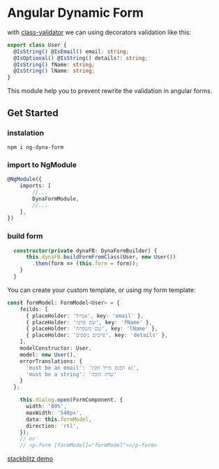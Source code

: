 # Angular Dynamic Form
with [class-validator](https://github.com/typestack/class-validator) we can using decorators validation like this:

```typescript
export class User {
  @IsString() @IsEmail() email: string;
  @IsOptional() @IsString() details?: string;
  @IsString() fName: string;
  @IsString() lName: string;
} 
```

This module help you to prevent rewrite the validation in angular forms.

## Get Started
### instalation 

```
npm i ng-dyna-form
```

### import to NgModule
```typescript
@NgModule({
    imports: [
        //...
        DynaFormModule,
        //...
    ],
})
```
### build form
```typescript
  constructor(private dynaFB: DynaFormBuilder) {
      this.dynaFB.buildFormFromClass(User, new User())
        .then(form => (this.form = form));
    }
  }
```

You can create your custom template, or using my form template:
```typescript
const formModel: FormModel<User> = {
    feilds: [
      { placeHolder: 'אמייל', key: 'email' },
      { placeHolder: 'שם פרטי', key: 'fName' },
      { placeHolder: 'שם משפחה', key: 'lName' },
      { placeHolder: 'פרטים נוספים', key: 'details' },
    ],
    modelConstructor: User,
    model: new User(),
    errorTranslations: {
      'must be an email': 'נא הכנס מייל תקין',
      'must be a string': 'שדה חובה'
    }
  };

    this.dialog.open(FormComponent, {
      width: '80%',
      maxWidth: '540px',
      data: this.formModel,
      direction: 'rtl',
    });
    // or 
    // <p-form [formModel]="formModel"></p-form>

``` 
[stackblitz demo](https://stackblitz.com/edit/angular-material-build-form?file=src/app/app.component.ts)
